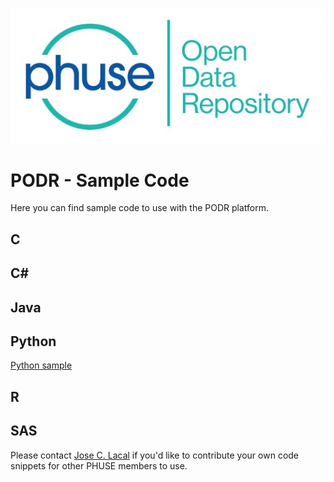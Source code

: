 ![PHUSE PODR Logo Logo](/PODR.jpeg)
# PODR - Sample Code

Here you can find sample code to use with the PODR platform.

## C

## C#

## Java

## Python
[Python sample](/sample_code/PHUSE_PODR.py)

## R

## SAS


Please contact [Jose C. Lacal](mailto:Jose.Lacal@NIHPO.com) if you'd like to contribute your own code snippets for other PHUSE members to use.